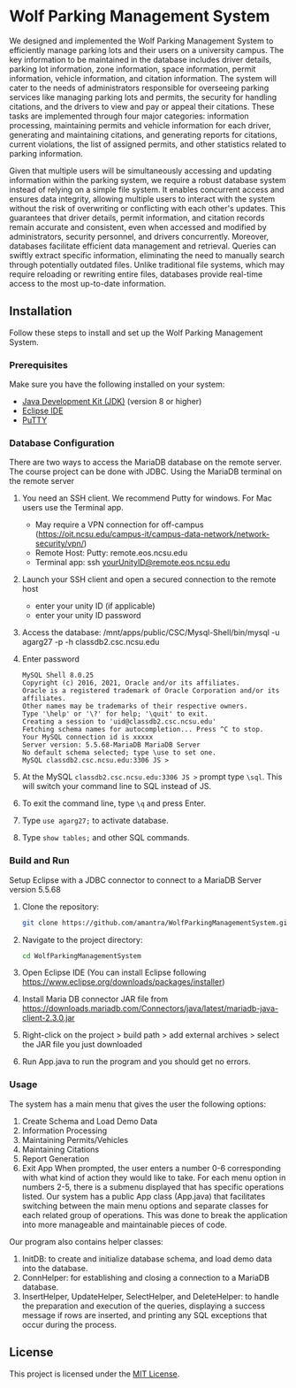 # Wolf Parking Management System
We designed and implemented the Wolf Parking Management System to efficiently manage
parking lots and their users on a university campus. The key information to be maintained in the
database includes driver details, parking lot information, zone information, space information,
permit information, vehicle information, and citation information. The system will cater to the
needs of administrators responsible for overseeing parking services like managing parking lots
and permits, the security for handling citations, and the drivers to view and pay or appeal their
citations. These tasks are implemented through four major categories: information processing,
maintaining permits and vehicle information for each driver, generating and maintaining
citations, and generating reports for citations, current violations, the list of assigned permits,
and other statistics related to parking information.

Given that multiple users will be simultaneously accessing and updating information within the
parking system, we require a robust database system instead of relying on a simple file system. It
enables concurrent access and ensures data integrity, allowing multiple users to interact with
the system without the risk of overwriting or conflicting with each other's updates. This
guarantees that driver details, permit information, and citation records remain accurate and
consistent, even when accessed and modified by administrators, security personnel, and drivers
concurrently. Moreover, databases facilitate efficient data management and retrieval. Queries
can swiftly extract specific information, eliminating the need to manually search through
potentially outdated files. Unlike traditional file systems, which may require reloading or
rewriting entire files, databases provide real-time access to the most up-to-date information.

## Installation

Follow these steps to install and set up the Wolf Parking Management System.

### Prerequisites

Make sure you have the following installed on your system:

- [Java Development Kit (JDK)](https://www.oracle.com/java/technologies/javase-downloads.html) (version 8 or higher)
- [Eclipse IDE](https://www.eclipse.org/downloads/packages/installer)
- [PuTTY](https://putty.org/)

### Database Configuration
There are two ways to access the MariaDB database on the remote server. The course project can be done with JDBC.
Using the MariaDB terminal on the remote server
1.	You need an SSH client. We recommend Putty for windows. For Mac users use the Terminal app.
    -	May require a VPN connection for off-campus (https://oit.ncsu.edu/campus-it/campus-data-network/network-security/vpn/) 
    -	Remote Host: Putty: remote.eos.ncsu.edu
    - Terminal app: ssh yourUnityID@remote.eos.ncsu.edu
2.	Launch your SSH client and open a secured connection to the remote host 
    - enter your unity ID (if applicable)
    -	enter your unity ID password
3.	Access the database:
    /mnt/apps/public/CSC/Mysql-Shell/bin/mysql -u agarg27 -p -h classdb2.csc.ncsu.edu 
4.	Enter password
    ```
    MySQL Shell 8.0.25  
    Copyright (c) 2016, 2021, Oracle and/or its affiliates.
    Oracle is a registered trademark of Oracle Corporation and/or its affiliates.
    Other names may be trademarks of their respective owners.
    Type '\help' or '\?' for help; '\quit' to exit.
    Creating a session to 'uid@classdb2.csc.ncsu.edu'
    Fetching schema names for autocompletion... Press ^C to stop.
    Your MySQL connection id is xxxxx
    Server version: 5.5.68-MariaDB MariaDB Server
    No default schema selected; type \use to set one.
    MySQL classdb2.csc.ncsu.edu:3306 JS >
    ```

5.	At the MySQL ``classdb2.csc.ncsu.edu:3306 JS >`` prompt type ``\sql``. This will switch your command line to SQL instead of JS.
6.	To exit the command line, type ``\q`` and press Enter.
7.	Type ``use agarg27;`` to activate database.
8.	Type ``show tables;`` and other SQL commands.
   
### Build and Run
Setup Eclipse with a JDBC connector to connect to a MariaDB Server version 5.5.68
1. Clone the repository:

    ```bash
    git clone https://github.com/amantra/WolfParkingManagementSystem.git
    ```
2. Navigate to the project directory:

    ```bash
    cd WolfParkingManagementSystem
    ```
3.	Open Eclipse IDE (You can install Eclipse following https://www.eclipse.org/downloads/packages/installer)
4.	Install Maria DB connector JAR file from https://downloads.mariadb.com/Connectors/java/latest/mariadb-java-client-2.3.0.jar
5.	Right-click on the project > build path > add external archives > select the JAR file you just downloaded
6.  Run App.java to run the program and you should get no errors. 

### Usage

The system has a main menu that gives the user the following options:
1. Create Schema and Load Demo Data
2. Information Processing
3. Maintaining Permits/Vehicles
4. Maintaining Citations
5. Report Generation
6. Exit App
When prompted, the user enters a number 0-6 corresponding with what kind of action they would like to take. For each menu option in numbers 2-5, there is a submenu displayed that has specific operations listed. Our system has a public App class (App.java) that facilitates switching between the main menu options and separate classes for each related group of operations. This was done to break the application into more manageable and maintainable pieces of code. 

Our program also contains helper classes:
1. InitDB: to create and initialize database schema, and load demo data into the database.
2. ConnHelper: for establishing and closing a connection to a MariaDB database.
3. InsertHelper, UpdateHelper, SelectHelper, and DeleteHelper: to handle the preparation and execution of the queries, displaying a success message if rows are inserted, and printing any SQL exceptions that occur during the process. 

## License

This project is licensed under the [MIT License](LICENSE).
